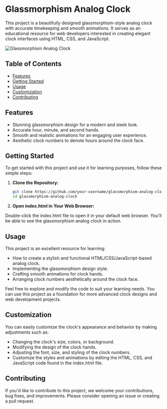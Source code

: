 # Glassmorphism Analog Clock

This project is a beautifully designed glassmorphism-style analog clock with accurate timekeeping and smooth animations. It serves as an educational resource for web developers interested in creating elegant clock interfaces using HTML, CSS, and JavaScript.

![Glassmorphism Analog Clock](demo.gif)

## Table of Contents

- [Features](#features)
- [Getting Started](#getting-started)
- [Usage](#usage)
- [Customization](#customization)
- [Contributing](#contributing)

## Features

- Stunning glassmorphism design for a modern and sleek look.
- Accurate hour, minute, and second hands.
- Smooth and realistic animations for an engaging user experience.
- Aesthetic clock numbers to denote hours around the clock face.

## Getting Started

To get started with this project and use it for learning purposes, follow these simple steps:

1. **Clone the Repository:**

   ```bash
   git clone https://github.com/your-username/glassmorphism-analog-clock.git
   cd glassmorphism-analog-clock

2. **Open index.html in Your Web Browser:**

Double-click the index.html file to open it in your default web browser. You'll be able to see the glassmorphism analog clock in action.

## Usage
This project is an excellent resource for learning:

- How to create a stylish and functional HTML/CSS/JavaScript-based analog clock.
- Implementing the glassmorphism design style.
- Crafting smooth animations for clock hands.
- Arranging clock numbers aesthetically around the clock face.
  
Feel free to explore and modify the code to suit your learning needs. You can use this project as a foundation for more advanced clock designs and web development projects.

## Customization
You can easily customize the clock's appearance and behavior by making adjustments such as:

- Changing the clock's size, colors, or background.
- Modifying the design of the clock hands.
- Adjusting the font, size, and styling of the clock numbers.
- Customize the styles and animations by editing the HTML, CSS, and JavaScript code found in the index.html file.

## Contributing
If you'd like to contribute to this project, we welcome your contributions, bug fixes, and improvements. Please consider opening an issue or creating a pull request.
